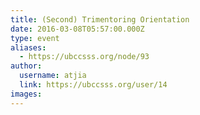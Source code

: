 ```yaml
---
title: (Second) Trimentoring Orientation 
date: 2016-03-08T05:57:00.000Z
type: event
aliases:
  - https://ubccsss.org/node/93
author:
  username: atjia
  link: https://ubccsss.org/user/14
images:
---
```


